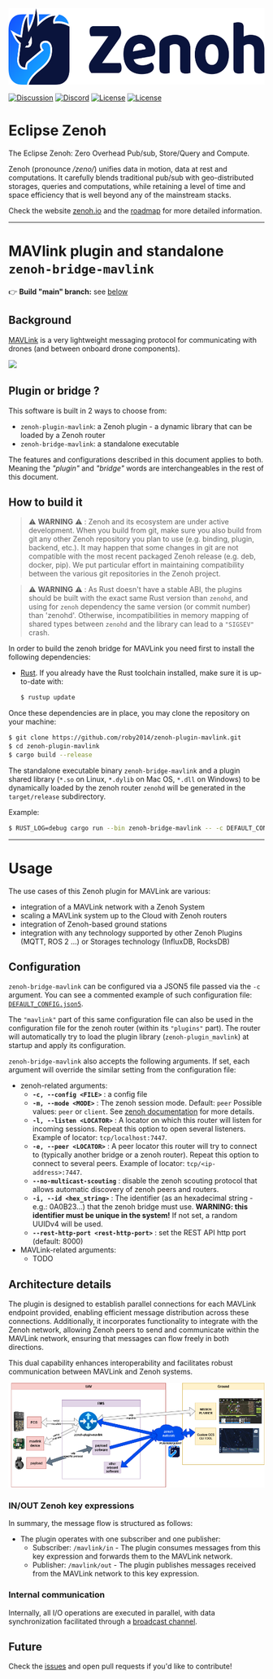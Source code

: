 <img src="https://raw.githubusercontent.com/eclipse-zenoh/zenoh/main/zenoh-dragon.png" height="150">

<!---
[![CI](https://github.com/roby2014/zenoh-plugin-mavlink/workflows/Rust/badge.svg)](https://github.com/roby2014/zenoh-plugin-mavlink/actions?query=workflow%3ARust)
--->
[![Discussion](https://img.shields.io/badge/discussion-on%20github-blue)](https://github.com/eclipse-zenoh/roadmap/discussions)
[![Discord](https://img.shields.io/badge/chat-on%20discord-blue)](https://discord.gg/2GJ958VuHs)
[![License](https://img.shields.io/badge/License-EPL%202.0-blue)](https://choosealicense.com/licenses/epl-2.0/)
[![License](https://img.shields.io/badge/License-Apache%202.0-blue.svg)](https://opensource.org/licenses/Apache-2.0)

# Eclipse Zenoh
The Eclipse Zenoh: Zero Overhead Pub/sub, Store/Query and Compute.

Zenoh (pronounce _/zeno/_) unifies data in motion, data at rest and computations. It carefully blends traditional pub/sub with geo-distributed storages, queries and computations, while retaining a level of time and space efficiency that is well beyond any of the mainstream stacks.

Check the website [zenoh.io](http://zenoh.io) and the [roadmap](https://github.com/eclipse-zenoh/roadmap) for more detailed information.

-------------------------------
# MAVlink plugin and standalone `zenoh-bridge-mavlink`

:point_right: **Build "main" branch:** see [below](#How-to-build-it)

## Background
[MAVLink](https://github.com/mavlink/mavlink) is a very lightweight messaging protocol for communicating with drones (and between onboard drone components).

<img src="https://avatars.githubusercontent.com/u/961247?s=200&v=4" height="150">

## Plugin or bridge ?

This software is built in 2 ways to choose from:
 - `zenoh-plugin-mavlink`: a Zenoh plugin - a dynamic library that can be loaded by a Zenoh router
 - `zenoh-bridge-mavlink`: a standalone executable

The features and configurations described in this document applies to both.
Meaning the *"plugin"* and *"bridge"*  words are interchangeables in the rest of this document.

## How to build it

> :warning: **WARNING** :warning: : Zenoh and its ecosystem are under active development. When you build from git, make sure you also build from git any other Zenoh repository you plan to use (e.g. binding, plugin, backend, etc.). It may happen that some changes in git are not compatible with the most recent packaged Zenoh release (e.g. deb, docker, pip). We put particular effort in maintaining compatibility between the various git repositories in the Zenoh project.

> :warning: **WARNING** :warning: : As Rust doesn't have a stable ABI, the plugins should be
built with the exact same Rust version than `zenohd`, and using for `zenoh` dependency the same version (or commit number) than 'zenohd'.
Otherwise, incompatibilities in memory mapping of shared types between `zenohd` and the library can lead to a `"SIGSEV"` crash.

In order to build the zenoh bridge for MAVLink you need first to install the following dependencies:

- [Rust](https://www.rust-lang.org/tools/install). If you already have the Rust toolchain installed, make sure it is up-to-date with:

  ```bash
  $ rustup update
  ```

Once these dependencies are in place, you may clone the repository on your machine:

```bash
$ git clone https://github.com/roby2014/zenoh-plugin-mavlink.git
$ cd zenoh-plugin-mavlink
$ cargo build --release
```

The standalone executable binary `zenoh-bridge-mavlink` and a plugin shared library (`*.so` on Linux, `*.dylib` on Mac OS, `*.dll` on Windows) to be dynamically
loaded by the zenoh router `zenohd` will be generated in the `target/release` subdirectory.

Example:
```bash
$ RUST_LOG=debug cargo run --bin zenoh-bridge-mavlink -- -c DEFAULT_CONFIG.json5
```

-------------------------------
# Usage

The use cases of this Zenoh plugin for MAVLink are various:
- integration of a MAVLink network with a Zenoh System
- scaling a MAVLink system up to the Cloud with Zenoh routers
- integration of Zenoh-based ground stations
- integration with any technology supported by other Zenoh Plugins (MQTT, ROS 2 ...) or Storages technology (InfluxDB, RocksDB)

## Configuration

`zenoh-bridge-mavlink` can be configured via a JSON5 file passed via the `-c` argument. You can see a commented example of such configuration file: [`DEFAULT_CONFIG.json5`](DEFAULT_CONFIG.json5).

The `"mavlink"` part of this same configuration file can also be used in the configuration file for the zenoh router (within its `"plugins"` part). The router will automatically try to load the plugin library (`zenoh-plugin_mavlink`) at startup and apply its configuration.

`zenoh-bridge-mavlink` also accepts the following arguments. If set, each argument will override the similar setting from the configuration file:
 * zenoh-related arguments:
   - **`-c, --config <FILE>`** : a config file
   - **`-m, --mode <MODE>`** : The zenoh session mode. Default: `peer` Possible values: `peer` or `client`.
      See [zenoh documentation](https://zenoh.io/docs/getting-started/key-concepts/#deployment-units) for more details.
   - **`-l, --listen <LOCATOR>`** : A locator on which this router will listen for incoming sessions. Repeat this option to open several listeners. Example of locator: `tcp/localhost:7447`.
   - **`-e, --peer <LOCATOR>`** : A peer locator this router will try to connect to (typically another bridge or a zenoh router). Repeat this option to connect to several peers. Example of locator: `tcp/<ip-address>:7447`.
   - **`--no-multicast-scouting`** : disable the zenoh scouting protocol that allows automatic discovery of zenoh peers and routers.
   - **`-i, --id <hex_string>`** : The identifier (as an hexadecimal string - e.g.: 0A0B23...) that the zenoh bridge must use. **WARNING: this identifier must be unique in the system!** If not set, a random UUIDv4 will be used.
   - **`--rest-http-port <rest-http-port>`** : set the REST API http port (default: 8000)
 * MAVLink-related arguments:
   - TODO

## Architecture details

The plugin is designed to establish parallel connections for each MAVLink endpoint provided,
enabling efficient message distribution across these connections.
Additionally, it incorporates functionality to integrate with the Zenoh network, allowing Zenoh
peers to send and communicate within the MAVLink network, ensuring that messages can flow freely in both directions.

This dual capability enhances interoperability and facilitates robust communication between MAVLink and Zenoh systems.

<img src="./assets/zenoh-plugin-mavlink-system.drawio.png">

### IN/OUT Zenoh key expressions

In summary, the message flow is structured as follows:
- The plugin operates with one subscriber and one publisher:
  - Subscriber: `/mavlink/in` - The plugin consumes messages from this key expression and forwards them to the MAVLink network.
  - Publisher: `/mavlink/out` - The plugin publishes messages received from the MAVLink network to this key expression.

### Internal communication

Internally, all I/O operations are executed in parallel, with data synchronization facilitated through
a [broadcast channel](https://docs.rs/tokio/latest/tokio/sync/broadcast/index.html).

## Future

Check the [issues](https://github.com/roby2014/zenoh-plugin-mavlink/issues) and open pull requests if you'd like to contribute!
